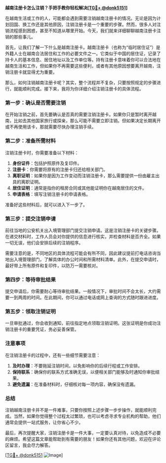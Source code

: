 **越南注册卡怎么注销？手把手教你轻松解决[[TG💪+ @donk5151](https://t.me/s/donk5151)]**

在越南生活或工作的人，可能都会遇到需要注销越南注册卡的情况。无论是因为计划回国、换工作还是其他原因，注销注册卡是一个重要的步骤。然而，很多人对注销流程感到困惑，甚至不知道从哪里开始。今天，我们就来详细聊聊越南注册卡注销的那些事儿。

首先，让我们了解一下什么是越南注册卡。越南注册卡（也称为“临时居住证”）是外籍人士在越南合法居住和工作的必要文件之一。它类似于中国的居住证，记录了持卡人的基本信息、居住地址以及工作单位等。持有注册卡意味着你可以合法地在越南生活和工作，但如果你不再需要这些便利，或者有其他原因想要离开越南，注销注册卡就显得尤为重要。

那么，如何注销越南注册卡呢？其实，整个流程并不复杂，只要按照规定的步骤进行，就能顺利完成。接下来，我将为你详细介绍注销注册卡的具体流程。

### 第一步：确认是否需要注销

在开始注销之前，首先要确认是否真的需要注销注册卡。如果你只是暂时离开越南，比如去其他国家旅行或探亲，那么可能不需要立即注销。但如果决定长期离开或不再使用该卡，那就需要尽快办理注销手续。

### 第二步：准备所需材料

注销注册卡时，你需要准备以下材料：

1. **身份证件**：包括护照原件及复印件。
2. **注册卡**：你需要将原有的注册卡归还给相关部门。
3. **离职证明**：如果你是因为工作变动而注销注册卡，那么需要提供一份由雇主出具的离职证明。
4. **居住证明**：通常是指你的租房合同或其他能证明你在越南居住的文件。
5. **申请表格**：填写注销注册卡的申请表格。

准备好这些材料后，就可以进入下一步了。

### 第三步：提交注销申请

前往当地的公安机关出入境管理部门提交注销申请。这是注销注册卡的关键步骤。在递交材料时，工作人员会对你提供的信息进行核实，并检查材料是否齐全。如果一切无误，他们会安排后续的注销程序。

需要注意的是，不同地区的具体流程可能会有所不同，因此建议提前打电话咨询当地出入境管理部门，了解具体的办公时间和所需材料清单。此外，在提交申请时，最好带上所有原件和复印件，以防万一需要核对。

### 第四步：等待审批结果

提交申请后，你需要耐心等待审批结果。一般情况下，审批时间不会太长，大约需要一到两周的时间。在此期间，你可以通过电话或网上查询的方式随时跟进进度。

### 第五步：领取注销证明

一旦审批通过，你会收到通知，前往指定地点领取注销证明。这张证明是你成功注销注册卡的重要凭证，务必妥善保管。

### 注意事项

在注销注册卡的过程中，还有一些细节需要注意：

1. **及时办理**：不要拖延注销时间，以免影响你的后续行程或工作安排。
2. **保持联系**：确保你的联系方式准确无误，以便相关部门能够及时通知你审批结果。
3. **避免遗漏**：在准备材料时，仔细核对每一项内容，确保没有遗漏。

### 总结

注销越南注册卡并不是一件难事，只要你按照上述步骤一步步操作，就能顺利完成。当然，如果你觉得整个过程太过繁琐，也可以考虑寻求专业机构的帮助，他们通常会提供一站式服务，让你省心不少。

最后，再次提醒大家，注销注册卡是一件大事，一定要认真对待，以免造成不必要的麻烦。希望这篇文章能帮助到有需要的朋友！如果你还有其他问题，欢迎在评论区留言，我会尽力解答。

[[TG💪+ @donk5151](https://t.me/s/donk5151) ![Image](https://i.postimg.cc/rwNCRYN7/Snipaste-2025-04-30-17-27-05.png)]